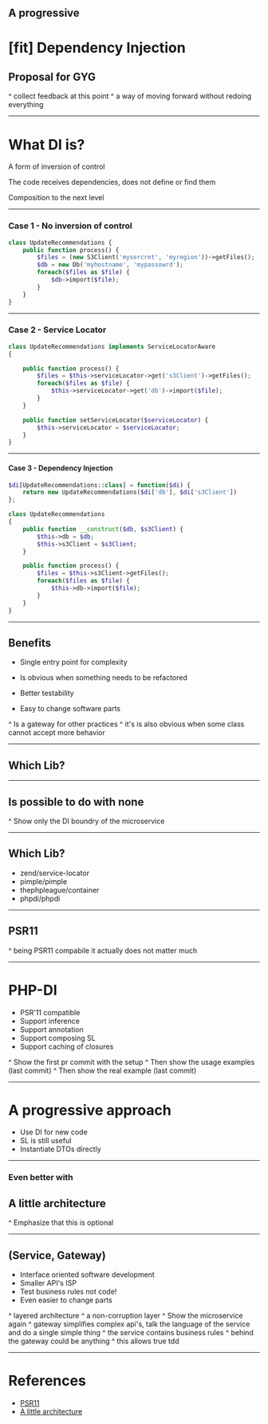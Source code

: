 ## A progressive 
# [fit] Dependency Injection
## Proposal for GYG


^ collect feedback at this point
^ a way of moving forward without redoing everything

---

# What DI is?

A form of inversion of control

The code receives dependencies, does not define or find them

Composition to the next level

----

### Case 1 - No inversion of control

```php
class UpdateRecommendations {
    public function process() {
        $files = (new S3Client('mysercret', 'myregion'))->getFiles();
        $db = new Db('myhostname', 'mypassowrd');
        foreach($files as $file) {
            $db->import($file);
        }
    }
}
```

---


### Case 2 - Service Locator

```php
class UpdateRecommendations implements ServiceLocatorAware
{

    public function process() {
        $files = $this->serviceLocator->get('s3Client')->getFiles();
        foreach($files as $file) {
            $this->serviceLocator->get('db')->import($file);
        }
    }

    public function setServiceLocator($serviceLocator) {
        $this->serviceLocator = $serviceLocator;
    }
}
```

----


#### Case 3 - Dependency Injection

```php
$di[UpdateRecommendations::class] = function($di) {
    return new UpdateRecommendations($di['db'], $di['s3Client'])
};

class UpdateRecommendations
{
    public function __construct($db, $s3Client) {
        $this->db = $db;
        $this->s3Client = $s3Client;
    }

    public function process() {
        $files = $this->s3Client->getFiles();
        foreach($files as $file) {
            $this->db->import($file);
        }
    }
}
```

---

## Benefits


- Single entry point for complexity

- Is obvious when something needs to be refactored

- Better testability

- Easy to change software parts

^ Is a gateway for other practices
^ it's is also obvious when some class cannot accept more behavior

----

## Which Lib?

----

## Is possible to do with none

^ Show only the DI boundry of the microservice

----

## Which Lib?

- zend/service-locator
- pimple/pimple
- thephpleague/container
- phpdi/phpdi

---

## PSR11

^ being PSR11 compabile it actually does not matter much

----

# PHP-DI

 - PSR'11 compatible
 - Support inference
 - Support annotation
 - Support composing SL
 - Support caching of closures

^ Show the first pr commit with the setup
^ Then show the usage examples (last commit)
^ Then show the real example (last commit)

----

# A progressive approach

- Use DI for new code
- SL is still useful
- Instantiate DTOs directly

---

### Even better with


## A little architecture


^ Emphasize that this is optional

---

## (Service, Gateway)


- Interface oriented software development
- Smaller API's ISP
- Test business rules not code!
- Even easier to change parts

^ layered architecture
^ a non-corruption layer
^ Show the microservice again
^ gateway simplifies complex api's, talk the language of the service and do a single simple thing
^ the service contains business rules
^ behind the gateway could be anything
^ this allows true tdd


---

# References

- [PSR11](https://www.php-fig.org/psr/psr-11/meta/)
- [A little architecture](http://blog.cleancoder.com/uncle-bob/2016/01/04/ALittleArchitecture.html)
